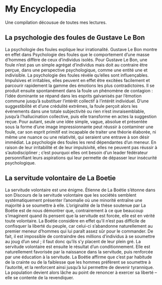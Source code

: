 # My Encyclopedia

Une compilation décousue de toutes mes lectures. 

## La psychologie des foules de Gustave Le Bon
La psychologie des foules explique leur irrationalité. Gustave Le Bon montre en effet dans Psychologie des foules que le comportement d’une masse d’hommes diffère de ceux d’individus isolés. Pour Gustave Le Bon, une foule n’est pas un simple agrégat d’individus mais doit au contraire être perçue, dans une perspective psychologique, comme une entité une et indivisible. La psychologie des foules révèle qu’elles sont influençables. Impulsives et irritables, elles peuvent en effet être excitées facilement et parcourir rapidement la gamme des émotions les plus contradictoires. Il se produit ensuite spontanément dans la foule un phénomène de contagion : l’idée dominante se répand dans les esprits galvanisés par l’émotion commune jusqu’à substituer l’intérêt collectif à l’intérêt individuel. D’une suggestibilité et d’une crédulité extrêmes, la foule perçoit alors les événements dans une totale subjectivité ou rien n’est invraisemblable, jusqu’à l’hallucination collective, puis elle transforme en actes la suggestion reçue. Pour autant, seule une idée simple, vague, absolue et présentée sous la forme d’une image impressionnante peut réussir à contaminer une foule, car son esprit primitif est incapable de traiter une théorie élaborée, ni même une nuance ou une relativité, qui seraient une entrave à son désir immédiat. 
La psychologie des foules les rend dépendantes d’un meneur. En raison de leur irritabilité et de leur impulsivité, elles ne peuvent pas réussir à s’autodiscipliner ; c’est pourquoi elles ont besoin d’un leader fédérateur personnifiant leurs aspirations qui leur permette de dépasser leur insécurité psychologique.

## La servitude volontaire de La Boetie
La servitude volontaire est une énigme. Étienne de La Boétie s’étonne dans son Discours de la servitude volontaire que les sociétés semblent systématiquement présenter l’anomalie où une minorité entraîne une majorité à se soumettre à elle.
L’originalité de la thèse soutenue par La Boétie est de nous démontrer que, contrairement à ce que beaucoup s’imaginent quand ils pensent que la servitude est forcée, elle est en vérité toute volontaire. La Boétie considère en effet qu’il n’est pas difficile de confisquer la liberté du peuple, car celui-ci s’abandonne naturellement au premier meneur d’hommes qui lui paraît assez sûr pour le commander. De fait, il est impossible de contraindre des millions d’individus à se soumettre au joug d’un seul ; il faut donc qu’ils s’y placent de leur plein gré. La servitude volontaire est ensuite le résultat d’un conditionnement. Elle est naturellement favorisée par la naissance dans la servitude, puis renforcée par une éducation à la servitude. La Boétie affirme que c’est par habitude de la crainte ou de la faiblesse que les hommes préfèrent se soumettre à l’autorité, et la renforcent ainsi jusqu’à lui permettre de devenir tyrannique. La population devient alors lâche au point de renoncer à exercer sa liberté – elle se contente de la revendiquer.
